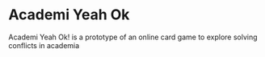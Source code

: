 # Academi Yeah Ok
Academi Yeah Ok! is a prototype of an online card game to explore solving conflicts in academia
